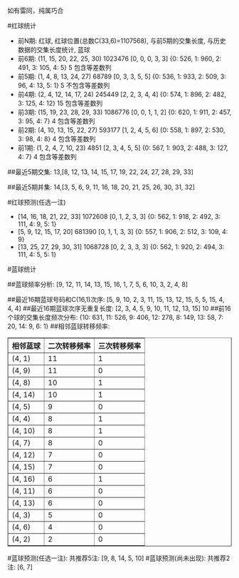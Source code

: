 <!-- 
.. title: 双色球2017042期(2017-04-13)数据分析报告
.. slug: slott-2017042-2017-04-13-report
.. date: 2017-04-14 08:00:00 UTC+08:00
.. tags: Lottery
.. link: 
.. description: 
.. type: text
-->

如有雷同，纯属巧合

<!-- TEASER_END-->

#红球统计

- 前N期: 红球, 红球位置(总数C(33,6)=1107568), 与前5期的交集长度, 与历史数据的交集长度统计, 蓝球
- 前6期: (11, 15, 20, 22, 25, 30) 1023476 [0, 0, 0, 3, 3] {0: 526, 1: 960, 2: 491, 3: 105, 4: 5} 5 包含等差数列
- 前5期: (1, 4, 8, 13, 24, 27) 68789 [0, 3, 3, 5, 5] {0: 536, 1: 933, 2: 509, 3: 96, 4: 13, 5: 1} 5 不包含等差数列
- 前4期: (2, 4, 12, 14, 17, 24) 245449 [2, 2, 3, 4, 4] {0: 574, 1: 896, 2: 482, 3: 125, 4: 12} 15 包含等差数列
- 前3期: (15, 19, 23, 28, 29, 33) 1086776 [0, 0, 1, 1, 2] {0: 620, 1: 911, 2: 457, 3: 95, 4: 7} 4 包含等差数列
- 前2期: (4, 10, 13, 15, 22, 27) 593177 [1, 2, 4, 5, 6] {0: 558, 1: 897, 2: 530, 3: 98, 4: 8} 4 包含等差数列
- 前1期: (1, 2, 4, 7, 10, 23) 4851 [2, 3, 4, 5, 5] {0: 567, 1: 903, 2: 488, 3: 127, 4: 7} 4 包含等差数列

##最近5期交集:
13,[8, 12, 13, 14, 15, 17, 19, 22, 24, 27, 28, 29, 33]

##最近5期并集:
14,[3, 5, 6, 9, 11, 16, 18, 20, 21, 25, 26, 30, 31, 32]

#红球预测(任选一注)

- [14, 16, 18, 21, 22, 33] 1072608 [0, 1, 2, 3, 3] {0: 562, 1: 918, 2: 492, 3: 111, 4: 9, 5: 1}
- [5, 9, 12, 15, 17, 20] 681390 [0, 1, 1, 3, 3] {0: 557, 1: 906, 2: 512, 3: 109, 4: 9}
- [13, 25, 27, 29, 30, 31] 1068728 [0, 2, 3, 3, 3] {0: 562, 1: 920, 2: 494, 3: 111, 4: 5, 5: 1}

#蓝球统计

##蓝球频率分析:
[9, 12, 11, 14, 13, 15, 16, 1, 7, 5, 6, 10, 3, 2, 4, 8]

##最近16期蓝球号码和C(16,1)次序:
 [5, 9, 10, 2, 3, 11, 15, 13, 12, 15, 5, 5, 15, 4, 4, 4]
##最近16期蓝球次序无重复长度:
 [2, 3, 4, 5, 9, 10, 11, 12, 13, 15] 10
##前16个球的交集长度频次分布:
{10: 631, 11: 526, 9: 406, 12: 278, 8: 149, 13: 58, 7: 20, 14: 9, 6: 1}
##相邻蓝球转移频率:
 <table border="1" class="table table-striped dataframe">
  <thead>
    <tr style="text-align: right;">
      <th>相邻蓝球</th>
      <th>二次转移频率</th>
      <th>三次转移频率</th>
    </tr>
  </thead>
  <tbody>
    <tr>
      <td>(4, 1)</td>
      <td>11</td>
      <td>1</td>
    </tr>
    <tr>
      <td>(4, 9)</td>
      <td>11</td>
      <td>0</td>
    </tr>
    <tr>
      <td>(4, 8)</td>
      <td>10</td>
      <td>1</td>
    </tr>
    <tr>
      <td>(4, 14)</td>
      <td>10</td>
      <td>1</td>
    </tr>
    <tr>
      <td>(4, 5)</td>
      <td>9</td>
      <td>0</td>
    </tr>
    <tr>
      <td>(4, 4)</td>
      <td>8</td>
      <td>1</td>
    </tr>
    <tr>
      <td>(4, 10)</td>
      <td>8</td>
      <td>1</td>
    </tr>
    <tr>
      <td>(4, 7)</td>
      <td>8</td>
      <td>0</td>
    </tr>
    <tr>
      <td>(4, 12)</td>
      <td>7</td>
      <td>0</td>
    </tr>
    <tr>
      <td>(4, 15)</td>
      <td>7</td>
      <td>0</td>
    </tr>
    <tr>
      <td>(4, 16)</td>
      <td>6</td>
      <td>1</td>
    </tr>
    <tr>
      <td>(4, 11)</td>
      <td>6</td>
      <td>0</td>
    </tr>
    <tr>
      <td>(4, 13)</td>
      <td>6</td>
      <td>0</td>
    </tr>
    <tr>
      <td>(4, 3)</td>
      <td>5</td>
      <td>0</td>
    </tr>
    <tr>
      <td>(4, 6)</td>
      <td>4</td>
      <td>0</td>
    </tr>
    <tr>
      <td>(4, 2)</td>
      <td>2</td>
      <td>0</td>
    </tr>
  </tbody>
</table>
#蓝球预测(任选一注):
共推荐5注: [9, 8, 14, 5, 10]
#蓝球预测(尚未出现):
共推荐2注: [6, 7]

